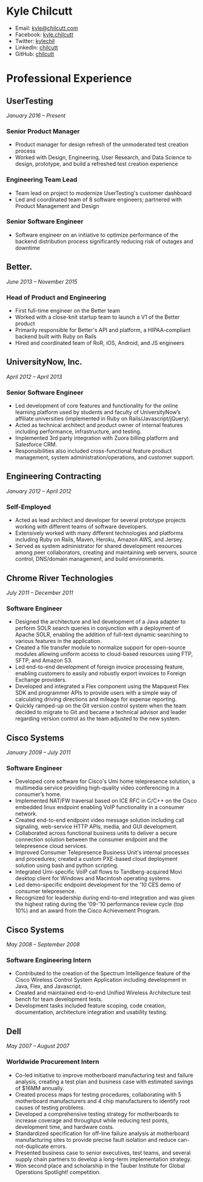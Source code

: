 # Kyle Chilcutt

- Email: kyle@chilcutt.com
- Facebook: [kyle.chilcutt](https://www.facebook.com/kylechilcutt)
- Twitter: [kylechil](https://twitter.com/kylechil)
- LinkedIn: [chilcutt](https://www.linkedin.com/in/chilcutt/)
- GitHub: [chilcutt](https://github.com/chilcutt)

# Professional Experience

## UserTesting
*January 2016 – Present*

### Senior Product Manager

- Product manager for design refresh of the unmoderated test creation process
- Worked with Design, Engineering, User Research, and Data Science to design, prototype, and build a refreshed test creation experience

### Engineering Team Lead

- Team lead on project to modernize UserTesting's customer dashboard
- Led and coordinated team of 8 software engineers; partnered with Product Management and Design

### Senior Software Engineer

- Software engineer on an initiative to optimize performance of the backend distribution process significantly reducing risk of outages and downtime

## Better.
*June 2013 – November 2015*

### Head of Product and Engineering

- First full-time engineer on the Better team
- Worked with a close-knit startup team to launch a V1 of the Better product
- Primarily responsible for Better's API and platform, a HIPAA-compliant backend built with Ruby on Rails
- Hired and coordinated team of RoR, iOS, Android, and JS engineers

## UniversityNow, Inc.
*April 2012 – April 2013*

### Senior Software Engineer

- Led development of core features and functionality for the online learning platform used by students and faculty of UniversityNow’s affiliate universities (implemented in Ruby on Rails/Javascript/jQuery).
- Acted as technical architect and product owner of internal features including performance, infrastructure, and testing.
- Implemented 3rd party integration with Zuora billing platform and Salesforce CRM.
- Responsibilities also included cross-functional feature product management, system administration/operations, and customer support.

## Engineering Contracting
*January 2012 – April 2012*

### Self-Employed

- Acted as lead architect and developer for several prototype projects working with different teams of software developers.
- Extensively worked with many different technologies and platforms including Ruby on Rails, Maven, Heroku, Amazon AWS, and Jersey.
- Served as system administrator for shared development resources among peer collaborators, creating and maintaining web servers, source control, DNS/domain management, and build environments.

## Chrome River Technologies
*July 2011 – December 2011*

### Software Engineer

- Designed the architecture and led development of a Java adapter to perform SOLR search queries in conjunction with a deployment of Apache SOLR, enabling the addition of full-text dynamic searching to various features in the application.
- Created a file transfer module to normalize support for open-source modules allowing uniform access to cloud-based resources using FTP, SFTP, and Amazon S3.
- Led end-to-end development of foreign invoice processing feature, enabling customers to easily and robustly export invoices to Foreign Exchange providers.
- Developed and integrated a Flex component using the Mapquest Flex SDK and programmer APIs to provide users with a simple way of calculating driving directions and mileage for expense reporting.
- Quickly ramped-up on the Git version control system when the team decided to migrate to Git and became a technical advisor and leader regarding version control as the team adjusted to the new system.

## Cisco Systems
*January 2009 – July 2011*

### Software Engineer

- Developed core software for Cisco's Umi home telepresence solution, a multimedia service providing high-quality video conferencing in a consumer’s home.
- Implemented NAT/FW traversal based on ICE RFC in C/C++ on the Cisco embedded linux endpoint enabling VoIP functionality in a consumer network.
- Created end-to-end endpoint video message solution including call signaling, web-service HTTP APIs, media, and GUI development.
- Collaborated across functional business units to deliver a secure connection solution between the consumer endpoint and the telepresence cloud services.
- Improved Consumer Telepresence Business Unit's internal processes and procedures; created a custom PXE-based cloud deployment solution using bash and python scripting.
- Integrated Umi-specific VoIP call flows to Tandberg-acquired Movi desktop client for Windows and Macintosh operating systems.
- Led demo-specific endpoint development for the '10 CES demo of consumer telepresence.
- Recognized for leadership during end-to-end integration and was given the highest rating during the '09-'10 performance review cycle (top 10%) and an award from the Cisco Achievement Program.

## Cisco Systems
*May 2008 – September 2008*

### Software Engineering Intern

- Contributed to the creation of the Spectrum Intelligence feature of the Cisco Wireless Control System Application including development in Java, Flex, and Javascript.
- Created and maintained end-to-end Unified Wireless Architecture test bench for team development tests.
- Development tasks included feature scoping, code creation, documentation, architecture integration and usability testing.

## Dell
*May 2007 – August 2007*

### Worldwide Procurement Intern

- Co-led initiative to improve motherboard manufacturing test and failure analysis, creating a test plan and business case with estimated savings of $16MM annually.
- Created process maps for testing procedures, collaborating with 5 motherboard manufacturers and 4 chip manufacturers to identify root causes of testing problems.
- Developed a comprehensive testing strategy for motherboards to increase coverage and throughput while reducing test points, development time, and hardware costs.
- Standardized specification for off-line failure analysis at motherboard manufacturing sites to provide precise fault isolation and reduce can-not-duplicate errors.
- Presented business case to senior executives, test teams, and several supply chain partners to develop a long-term implementation strategy.
- Won second place and scholarship in the Tauber Institute for Global Operations Spotlight! competition.
